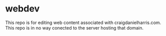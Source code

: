 # webdev

This repo is for editing web content associated with craigdanielharris.com. This repo is in no way conected to the server hosting that domain.
